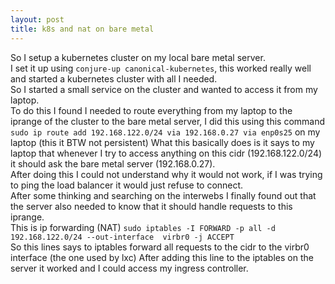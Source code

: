 ```yaml
---
layout: post
title: k8s and nat on bare metal
---
```


So I setup a kubernetes cluster on my local bare metal server.  
I set it up using `conjure-up canonical-kubernetes`, this worked really well and started a kubernetes cluster with all I needed.   
So I started a small service on the cluster and wanted to access it from my laptop.   
To do this I found I needed to route everything from my laptop to the iprange of the cluster to the bare metal server, I did this using this command `sudo ip route add 192.168.122.0/24 via 192.168.0.27 via enp0s25` on my laptop (this it BTW not persistent)
What this basically does is it says to my laptop that whenever I try to access anything on this cidr (192.168.122.0/24) it should ask the bare metal server (192.168.0.27).   
After doing this I could not understand why it would not work, if I was trying to ping the load balancer it would just refuse to connect.   
After some thinking and searching on the interwebs I finally found out that the server also needed to know that it should handle requests to this iprange.  
This is ip forwarding (NAT) `sudo iptables -I FORWARD -p all -d 192.168.122.0/24 --out-interface  virbr0 -j ACCEPT`  
So this lines says to iptables forward all requests to the cidr to the virbr0 interface (the one used by lxc)
After adding this line to the iptables on the server it worked and I could access my ingress controller.
